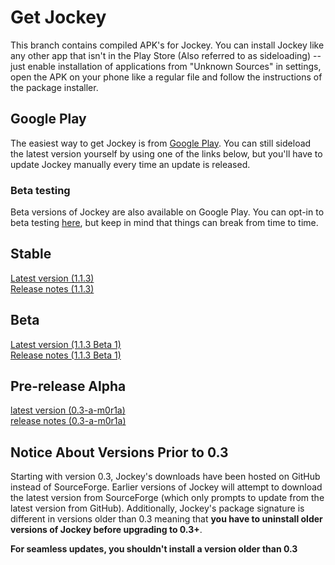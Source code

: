 # Get Jockey
This branch contains compiled APK's for Jockey. You can install Jockey like any other app that isn't in the Play Store (Also referred to as sideloading) -- just enable installation of applications from "Unknown Sources" in settings, open the APK on your phone like a regular file and follow the instructions of the package installer.

## Google Play
The easiest way to get Jockey is from [Google Play](https://play.google.com/store/apps/details?id=com.marverenic.music). You can still sideload the latest version yourself by using one of the links below, but you'll have to update Jockey manually every time an update is released.

### Beta testing
Beta versions of Jockey are also available on Google Play. You can opt-in to beta testing [here](https://play.google.com/apps/testing/com.marverenic.music), but keep in mind that things can break from time to time.

## Stable
[Latest version (1.1.3)](https://raw.githubusercontent.com/marverenic/Jockey/build/stable/1.1/jockey_1.1.3.apk)  
[Release notes (1.1.3)](https://raw.githubusercontent.com/marverenic/Jockey/build/stable/1.1/jockey_1.1.3.txt)

## Beta
[Latest version (1.1.3 Beta 1)](https://raw.githubusercontent.com/marverenic/Jockey/build/beta/1.1/jockey_1.1.3-b1.apk)  
[Release notes (1.1.3 Beta 1)](https://raw.githubusercontent.com/marverenic/Jockey/build/beta/1.1/jockey_1.1.3-b1.txt)  

## Pre-release Alpha
[latest version (0.3-a-m0r1a)](https://raw.githubusercontent.com/marverenic/Jockey/build/alpha/0.3/milestone0/release1/jockey_0.3-alpha-m0r1a.apk)  
[release notes (0.3-a-m0r1a)](https://raw.githubusercontent.com/marverenic/Jockey/build/alpha/0.3/milestone0/release1/jockey_0.3-alpha-m0r1a.txt)

## Notice About Versions Prior to 0.3
Starting with version 0.3, Jockey's downloads have been hosted on GitHub instead of SourceForge. Earlier versions of Jockey will attempt to download the latest version from SourceForge (which only prompts to update from the latest version from GitHub). Additionally, Jockey's package signature is different in versions older than 0.3 meaning that **you have to uninstall older versions of Jockey before upgrading to 0.3+**.

**For seamless updates, you shouldn't install a version older than 0.3**
